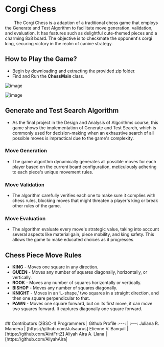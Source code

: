 # Corgi Chess
&emsp; &ensp; The Corgi Chess is a adaption of a traditional chess game that employs the Generate and Test Algorithm to facilitate move generation, validation, and evaluation. It has features such as delightful cute-themed pieces and a charming 8x8 board. The objective is to checkmate the opponent's corgi king, securing victory in the realm of canine strategy. <br>

## How to Play the Game?
+ Begin by downloading and extracting the provided zip folder.
+ Find and Run the **ChessMain** class. <br> 

![image](https://github.com/Julsaurus/Corgi-Chess/assets/133284711/57625ebc-b68a-4bf0-afab-37e8444136d1)
<br> 

![image](https://github.com/Julsaurus/Corgi-Chess/assets/133284711/f57571b8-ef2d-49e2-aa0b-e2cb7e72bbf6)
<br>

## Generate and Test Search Algorithm
 + As the final project in the Design and Analysis of Algorithms course, this game shows the implementation of Generate and Test Search, which is commonly used for decision-making when an exhaustive search of all possible moves is impractical due to the game's complexity.

### Move Generation 
 + The game algorithm dynamically generates all possible moves for each player based on the current board configuration, meticulously adhering to each piece's unique movement rules.
### Move Validation 
 + The algorithm carefully verifies each one to make sure it complies with chess rules, blocking moves that might threaten a player's king or break other rules of the game.
### Move Evaluation 
 + The algorithm evaluate every move's strategic value, taking into account several aspects like material gain, piece mobility, and king safety. This allows the game to make educated choices as it progresses.
   
## Chess Piece Move Rules 
  + **KING** - Moves one square in any direction.
  + **QUEEN** - Moves any number of squares diagonally, horizontally, or vertically.
  + **ROOK** - Moves any number of squares horizontally or vertically.
  + **BISHOP** - Moves any number of squares diagonally.
  + **KNIGHT** - Moves in an ‘L-shape,’ two squares in a straight direction, and then one square perpendicular to that.
  + **PAWN** - Moves one square forward, but on its first move, it can move two squares forward. It captures diagonally one square forward.
<br>
## Contributors (2BSC-1)
Programmers            | Github Profile
:---:                  | :---:
Juliana R. Mancera     | [https://github.com/Julsaurus]
Etienne V. Banquil     | [https://github.com/AintFritZ]
Aliyah Aira A. Llana   | [https://github.com/AliyahAira]
